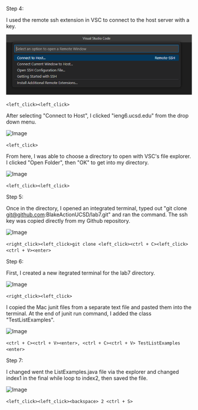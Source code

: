 Step 4:

I used the remote ssh extension in VSC to connect to the host server with a key.

![Image](lab7ss1.png)

```<left_click><left_click>```

After selecting "Connect to Host", I clicked "ieng6.ucsd.edu" from the drop down menu.

![Image](lab7ss2.png)

```<left_click>```

From here, I was able to choose a directory to open with VSC's file explorer. I clicked "Open Folder", then "OK" to get into my directory.

![Image](lab7ss3.png)

```<left_click><left_click>```

Step 5:

Once in the directory, I opened an integrated terminal, typed out "git clone git@github.com:BlakeActionUCSD/lab7.git" and ran the command.
The ssh key was copied directly from my Github repository.

![Image](lab7ss4.png)

```<right_click><left_click>git clone <left_click><ctrl + C><left_click><ctrl + V><enter>```

Step 6:

First, I created a new itegrated terminal for the lab7 directory.

![Image](lab7ss5.png)

```<right_click><left_click>```

I copied the Mac junit files from a separate text file and pasted them into the terminal. At the end of junit run command, I added the class "TestListExamples".

![Image](lab7ss6.png)

```<ctrl + C><ctrl + V><enter>, <ctrl + C><ctrl + V> TestListExamples <enter>```

Step 7:

I changed went the ListExamples.java file via the explorer and changed index1 in the final while loop to index2, then saved the file.

![Image](lab7ss7.png)

```<left_click><left_click><backspace> 2 <ctrl + S>```

